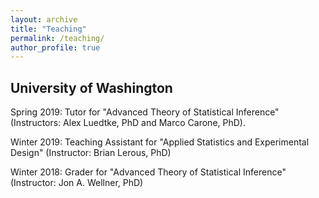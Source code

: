 ```yaml
---
layout: archive
title: "Teaching"
permalink: /teaching/
author_profile: true
---
```


## University of Washington

Spring 2019: Tutor for "Advanced Theory of Statistical Inference" (Instructors: Alex Luedtke, PhD and Marco Carone, PhD).

Winter 2019: Teaching Assistant for "Applied Statistics and Experimental Design" (Instructor: Brian Lerous, PhD)

Winter 2018: Grader for "Advanced Theory of Statistical Inference" (Instructor: Jon A. Wellner, PhD)
